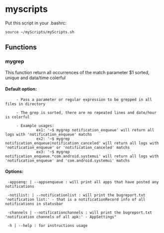 # myscripts

Put this script in your .bashrc:
```
source ~/myScripts/myScripts.sh
```

## Functions

### mygrep

This function return all occurrences of the match parameter $1 sorted, unique and data/time colerful

#### Default option:

         - Pass a parameter or regular expression to be grepped in all files in directory

         - The grep is sorted, there are no repeated lines and date/hour is colorful

         - Example usages:
                  ex1: '~$ mygrep notification_enqueue' will return all logs with 'notification_enqueue' matchs
                  ex2: '~$ mygrep notification_enqueue|notification_canceled' will return all logs with 'notification_enqueue' or 'notification_canceled' matchs
                  ex3: '~$ mygrep notification_enqueue.*com.android.systemui' will return all logs with 'notification_enqueue' and 'com.android.systemui' matchs

#### Options:

     -appsenq: | --appsenqueue : will print all apps that have posted any notifications

     -notilist: | --notificationlist : will print the bugreport.txt 'notification list:' - that is a notificationRecord info of all notifications in statusbar

     -channels | --notificationchannels : will print the bugreport.txt 'notification channels of all apk:' - AppSettings"

     -h | --help : for instructions usage

